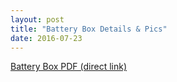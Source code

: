 ```yaml
---
layout: post
title: "Battery Box Details & Pics"
date: 2016-07-23
---
```


<a href="http://k4kdr.github.io/pdf/2016-07-23--battery-box.pdf">Battery Box PDF (direct link)</a>
<br><br>
<object width="400" height="400" data="http://k4kdr.github.io/pdf/2016-07-23--battery-box.pdf"></object>
